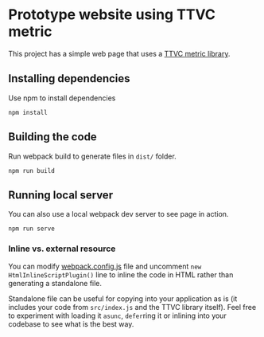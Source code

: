 # Prototype website using TTVC metric

This project has a simple web page that uses a [TTVC metric library](https://github.com/dropbox/ttvc).

## Installing dependencies

Use npm to install dependencies

```
npm install
```

## Building the code

Run webpack build to generate files in `dist/` folder.

```
npm run build
```

## Running local server

You can also use a local webpack dev server to see page in action.

```
npm run serve
```

### Inline vs. external resource

You can modify [webpack.config.js](./webpack.config.js#L18) file and uncomment `new HtmlInlineScriptPlugin()` line to inline the code in HTML rather than generating a standalone file.

Standalone file can be useful for copying into your application as is (it includes your code from `src/index.js` and the TTVC library itself). Feel free to experiment with loading it `asunc`, `defer`ring it or inlining into your codebase to see what is the best way.
